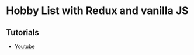 # Hobby List with Redux and vanilla JS

## Tutorials
- [Youtube](https://www.youtube.com/watch?v=HOrA-uzZpw8&list=PLeS7aZkL6GOvCz3GiOtvtDXChJRuebb7S&index=2&ab_channel=EasyFrontend)